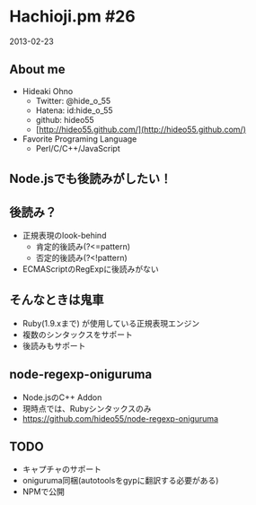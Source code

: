 Hachioji.pm #26
===

2013-02-23

About me
---
<!-- data-rotz=90 -->

* Hideaki Ohno
	* Twitter: @hide_o_55
    * Hatena: id:hide_o_55
    * github: hideo55
    * [http://hideo55.github.com/](http://hideo55.github.com/)
* Favorite Programing Language
    * Perl/C/C++/JavaScript

<!-- data-roty=90 -->

Node.jsでも後読みがしたい！
---

後読み？
---

* 正規表現のlook-behind
    * 肯定的後読み(?<=pattern)
    * 否定的後読み(?<!pattern)
* ECMAScriptのRegExpに後読みがない

そんなときは鬼車
---

* Ruby(1.9.xまで) が使用している正規表現エンジン
* 複数のシンタックスをサポート
* 後読みもサポート

node-regexp-oniguruma
---

* Node.jsのC++ Addon
* 現時点では、Rubyシンタックスのみ
* https://github.com/hideo55/node-regexp-oniguruma

TODO
---

* キャプチャのサポート
* oniguruma同梱(autotoolsをgypに翻訳する必要がある)
* NPMで公開

